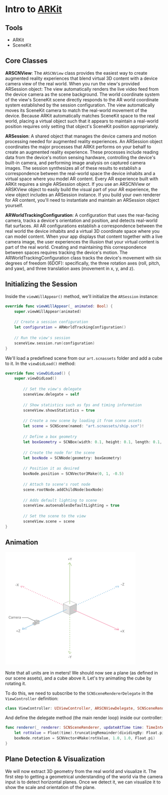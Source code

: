 # Intro to [ARKit](https://developer.apple.com/documentation/arkit)

## Tools
- ARKit
- SceneKit

## Core Classes

**ARSCNView**:
The `ARSCNView` class provides the easiest way to create augmented reality experiences that blend virtual 3D content with a device camera view of the real world. When you run the view's provided ARSession object:
The view automatically renders the live video feed from the device camera as the scene background.
The world coordinate system of the view's SceneKit scene directly responds to the AR world coordinate system established by the session configuration.
The view automatically moves its SceneKit camera to match the real-world movement of the device.
Because ARKit automatically matches SceneKit space to the real world, placing a virtual object such that it appears to maintain a real-world position requires only setting that object's SceneKit position appropriately.

**ARSession**:
A shared object that manages the device camera and motion processing needed for augmented reality experiences.
An ARSession object coordinates the major processes that ARKit performs on your behalf to create an augmented reality experience. These processes include reading data from the device's motion sensing hardware, controlling the device's built-in camera, and performing image analysis on captured camera images. The session synthesizes all of these results to establish a correspondence between the real-world space the device inhabits and a virtual space where you model AR content.
Every AR experience built with ARKit requires a single ARSession object. If you use an ARSCNView or ARSKView object to easily build the visual part of your AR experience, the view object includes an ARSession instance. If you build your own renderer for AR content, you'll need to instantiate and maintain an ARSession object yourself.

**ARWorldTrackingConfiguration**:
A configuration that uses the rear-facing camera, tracks a device's orientation and position, and detects real-world flat surfaces.
All AR configurations establish a correspondence between the real world the device inhabits and a virtual 3D coordinate space where you can model content. When your app displays that content together with a live camera image, the user experiences the illusion that your virtual content is part of the real world.
Creating and maintaining this correspondence between spaces requires tracking the device's motion. The ARWorldTrackingConfiguration class tracks the device's movement with six degrees of freedom (6DOF): specifically, the three rotation axes (roll, pitch, and yaw), and three translation axes (movement in x, y, and z).

## Initializing the Session

Inside the `viewWillAppear()` method, we'll initialize the `ARSession` instance:

```swift
override func viewWillAppear(_ animated: Bool) {
    super.viewWillAppear(animated)
    
    // Create a session configuration
    let configuration = ARWorldTrackingConfiguration()

    // Run the view's session
    sceneView.session.run(configuration)
}
```

We'll load a predefined scene from our `art.scnassets` folder and add a cube to it. In the `viewDidLoad()` method:

```swift
override func viewDidLoad() {
    super.viewDidLoad()
        
        // Set the view's delegate
        sceneView.delegate = self
        
        // Show statistics such as fps and timing information
        sceneView.showsStatistics = true
        
        // Create a new scene by loading it from scene assets
        let scene = SCNScene(named: "art.scnassets/ship.scn")!
        
        // Define a box geometry
        let boxGeometry = SCNBox(width: 0.1, height: 0.1, length: 0.1, chamferRadius: 0.0)
        
        // Create the node for the scene
        let boxNode = SCNNode(geometry: boxGeometry)
        
        // Position it as desired
        boxNode.position = SCNVector3Make(0, 1, -0.5)
        
        // Attach to scene's root node
        scene.rootNode.addChildNode(boxNode)
        
        // Adds default lighting to scene
        sceneView.autoenablesDefaultLighting = true
        
        // Set the scene to the view
        sceneView.scene = scene
}
```

## Animation

![ARKit Coordinate System](img/coordinate-system.png)

Note that all units are in meters! We should now see a plane (as defined in our scene assets), and a cube above it. Let's try animating the cube by rotating it.

To do this, we need to subscribe to the `SCNSceneRendererDelegate` in the `ViewController` definition:

```swift
class ViewController: UIViewController, ARSCNViewDelegate, SCNSceneRendererDelegate { ...
```

And define the delegate method (the main render loop) inside our controller:

```swift
func renderer(_ renderer: SCNSceneRenderer, updateAtTime time: TimeInterval) {
    let rotValue = Float(time).truncatingRemainder(dividingBy: Float.pi)
    boxNode.rotation = SCNVector4Make(rotValue, 1.0, 1.0, Float.pi)
}
```

## Plane Detection & Visualization

We will now extract 3D geometry from the real world and visualize it. The first step to getting a geometrical understanding of the world via the camera input is to detect horizontal planes. Once we detect it, we can visualize it to show the scale and orientation of the plane.
